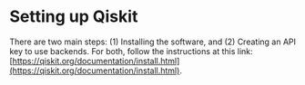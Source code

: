 # Setting up Qiskit

There are two main steps: (1) Installing the software, and (2) Creating an API key to use backends. For both, follow the instructions at this link: [https://qiskit.org/documentation/install.html](https://qiskit.org/documentation/install.html).


